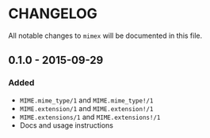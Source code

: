CHANGELOG
=========

All notable changes to `mimex` will be documented in this file.

## 0.1.0 - 2015-09-29

### Added

 - `MIME.mime_type/1` and `MIME.mime_type!/1`
 - `MIME.extension/1` and `MIME.extension!/1`
 - `MIME.extensions/1` and `MIME.extensions!/1`
 - Docs and usage instructions
